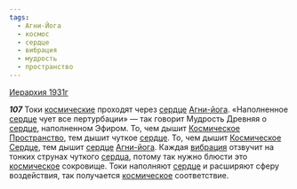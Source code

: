 ```yaml
---
tags:
  - Агни-Йога
  - космос
  - сердце
  - вибрация
  - мудрость
  - пространство
---
```


[Иерархия 1931г](/agni/1931)

___107___
Токи [космические](/tag/#космос) проходят через [сердце](/tag/#сердце) [Агни-йога](/tag/#Агни-Йога). «Наполненное [сердце](/tag/#сердце) чует все пертурбации» — так говорит Мудрость Древняя о [сердце](/tag/#сердце), наполненном Эфиром. То, чем дышит [Космическое](/tag/#космос) [Пространство](/tag/#пространство), тем дышит чуткое [сердце](/tag/#сердце). То, чем дышит [Космическое](/tag/#космос) [Сердце](/tag/#сердце), тем дышит [сердце](/tag/#сердце) [Агни-йога](/tag/#Агни-Йога). Каждая [вибрация](/tag/#вибрация) отзвучит на тонких струнах чуткого [сердца](/tag/#сердце), потому так нужно блюсти это [космическое](/tag/#космос) сокровище. Токи наполняют [сердце](/tag/#сердце) и расширяют сферу воздействия, так получается [космическое](/tag/#космос) соответствие.   

